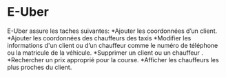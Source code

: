# E-Uber
E-Uber assure les taches suivantes:
 *Ajouter les coordonnées d’un client.
 *Ajouter les coordonnées des chauffeurs des taxis 
 *Modifier les informations d'un client ou d’un chauffeur comme le numéro de téléphone ou la matricule de la véhicule.
*Supprimer un client ou un chauffeur .
 *Rechercher un prix approprié pour la course. 
*Afficher les chauffeurs les plus proches du client.
